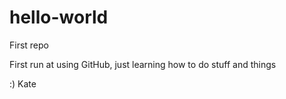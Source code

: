 # hello-world
First repo

First run at using GitHub, just learning how to do stuff and things

:) Kate

